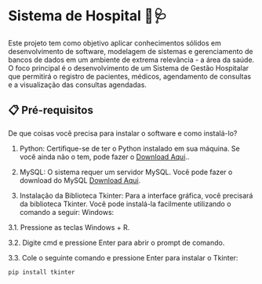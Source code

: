 # Sistema de Hospital 🏥🩺

Este projeto tem como objetivo aplicar conhecimentos sólidos em desenvolvimento de software, modelagem de sistemas e gerenciamento de bancos de dados em um ambiente de extrema relevância - a área da saúde. O foco principal é o desenvolvimento de um Sistema de Gestão Hospitalar que permitirá o registro de pacientes, médicos, agendamento de consultas e a visualização das consultas agendadas.

## 📋 Pré-requisitos
De que coisas você precisa para instalar o software e como instalá-lo?

1. Python: Certifique-se de ter o Python instalado em sua máquina. Se você ainda não o tem, pode fazer o <a href="https://www.python.org/downloads/" download>Download Aqui</a>..

2. MySQL: O sistema requer um servidor MySQL. Você pode fazer o download do MySQL <a href="https://www.mysql.com/downloads/" download>Download Aqui</a>.

3. Instalação da Biblioteca Tkinter: Para a interface gráfica, você precisará da biblioteca Tkinter. Você pode instalá-la facilmente utilizando o comando a seguir:
Windows:

3.1. Pressione as teclas Windows + R.

3.2. Digite cmd e pressione Enter para abrir o prompt de comando.

3.3. Cole o seguinte comando e pressione Enter para instalar o Tkinter:

```plaintext
pip install tkinter



